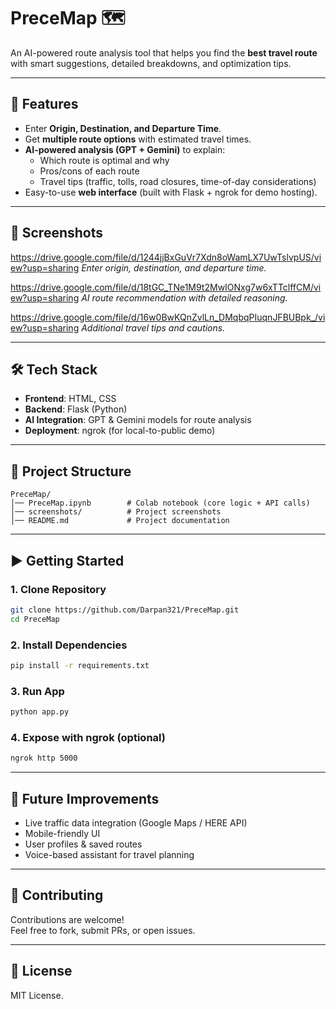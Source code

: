 # PreceMap 🗺️  
An AI-powered route analysis tool that helps you find the **best travel route** with smart suggestions, detailed breakdowns, and optimization tips.  

---

## 🚀 Features
- Enter **Origin, Destination, and Departure Time**.  
- Get **multiple route options** with estimated travel times.  
- **AI-powered analysis (GPT + Gemini)** to explain:  
  - Which route is optimal and why  
  - Pros/cons of each route  
  - Travel tips (traffic, tolls, road closures, time-of-day considerations)  
- Easy-to-use **web interface** (built with Flask + ngrok for demo hosting).  

---

## 📸 Screenshots
https://drive.google.com/file/d/1244jjBxGuVr7Xdn8oWamLX7UwTslvpUS/view?usp=sharing
*Enter origin, destination, and departure time.*

https://drive.google.com/file/d/18tGC_TNe1M9t2MwIONxg7w6xTTclffCM/view?usp=sharing 
*AI route recommendation with detailed reasoning.*

https://drive.google.com/file/d/16w0BwKQnZvlLn_DMqbqPIuqnJFBUBpk_/view?usp=sharing
*Additional travel tips and cautions.*

---

## 🛠️ Tech Stack
- **Frontend**: HTML, CSS  
- **Backend**: Flask (Python)  
- **AI Integration**: GPT & Gemini models for route analysis  
- **Deployment**: ngrok (for local-to-public demo)

---

## 📂 Project Structure
```
PreceMap/
│── PreceMap.ipynb        # Colab notebook (core logic + API calls)
│── screenshots/          # Project screenshots
│── README.md             # Project documentation
```

---

## ▶️ Getting Started

### 1. Clone Repository
```bash
git clone https://github.com/Darpan321/PreceMap.git
cd PreceMap
```

### 2. Install Dependencies
```bash
pip install -r requirements.txt
```

### 3. Run App
```bash
python app.py
```

### 4. Expose with ngrok (optional)
```bash
ngrok http 5000
```

---

## 🌟 Future Improvements
- Live traffic data integration (Google Maps / HERE API)  
- Mobile-friendly UI  
- User profiles & saved routes  
- Voice-based assistant for travel planning  

---

## 🤝 Contributing
Contributions are welcome!  
Feel free to fork, submit PRs, or open issues.

---

## 📜 License
MIT License.  
